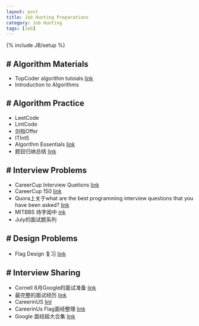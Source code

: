 ```yaml
---
layout: post
title: Job Hunting Preparations
category: Job Hunting
tags: [Job]
---
```

{% include JB/setup %}

## # Algorithm Materials
- TopCoder algorithm tutoials [link](https://www.topcoder.com/community/data-science/data-science-tutorials/)
- Introduction to Algorithms

## # Algorithm Practice
- LeetCode
- LintCode
- 剑指Offer
- ITInt5
- Algorithm Essentials [link](https://www.gitbook.com/book/soulmachine/algorithm-essentials/details)
- 题目归纳总结 [link]()

## # Interview Problems
- CareerCup Interview Quetions [link](https://www.careercup.com/page)
- CareerCup 150 [link](http://www.amazon.com/gp/product/0984782850/ref=as_li_ss_tl?ie=UTF8&tag=care01-20&linkCode=as2&camp=217145&creative098478285050tiveASIN=0984782850)
- Quora上关于what are the best programming interview questions that you have been asked? [link](http://www.quora.com/Programming-Interviews/What-are-the-best-programming-interview-questions-youve-ever-asked-or-been-asked)
- MITBBS 待字闺中 [ink](http://www.mitbbs.com/bbsdoc/JobHunting.html)
- July的面试题系列

## # Design Problems
- Flag Design 复习 [link](https://sites.google.com/site/careerofpsyclaudezintheus/company/design)

## # Interview Sharing
- Cornell 8月Google的面试准备 [link](http://www.1point3acres.com/bbs/thread-77453-1-1.html)
- 最完整的面试经历 [link](http://chuansong.me/n/290160)
- CareerinUS [linl](https://sites.google.com/site/careerofpsyclaudezintheus/#TOC-From-Other-Materials)
- CareerinUs Flag面经整理 [link](https://sites.google.com/site/careerofpsyclaudezintheus/company)
- Google 面经超大合集 [link](http://www.mitbbs.com/article_t/JobHunting/32043661.html)
